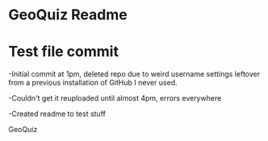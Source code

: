 # GeoQuiz Readme
# Test file commit

-Initial commit at 1pm, deleted repo due to weird username settings
leftover from a previous installation of GitHub I never used.

-Couldn't get it reuploaded until almost 4pm, errors everywhere

-Created readme to test stuff

GeoQuiz
